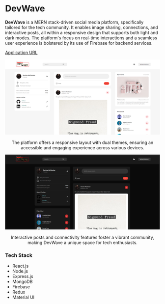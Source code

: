 # DevWave

**DevWave** is a MERN stack-driven social media platform, specifically tailored for the tech community. It enables image sharing, connections, and interactive posts, all within a responsive design that supports both light and dark modes. The platform's focus on real-time interactions and a seamless user experience is bolstered by its use of Firebase for backend services.

[Application URL](https://devwave.syedmoinahmed.dev) <!-- Replace '#' with the actual URL -->

<p align="center">
  <img src="/ss1.png" alt="Application screenshot" />
</p>
<p align="center">
  The platform offers a responsive layout with dual themes, ensuring an accessible and engaging experience across various devices.
</p>

<p align="center">
  <img src="/ss2.png" alt="Application screenshot" />
</p>
<p align="center">
  Interactive posts and connectivity features foster a vibrant community, making DevWave a unique space for tech enthusiasts.
</p>

### Tech Stack
- React.js
- Node.js
- Express.js
- MongoDB
- Firebase
- Redux
- Material UI
